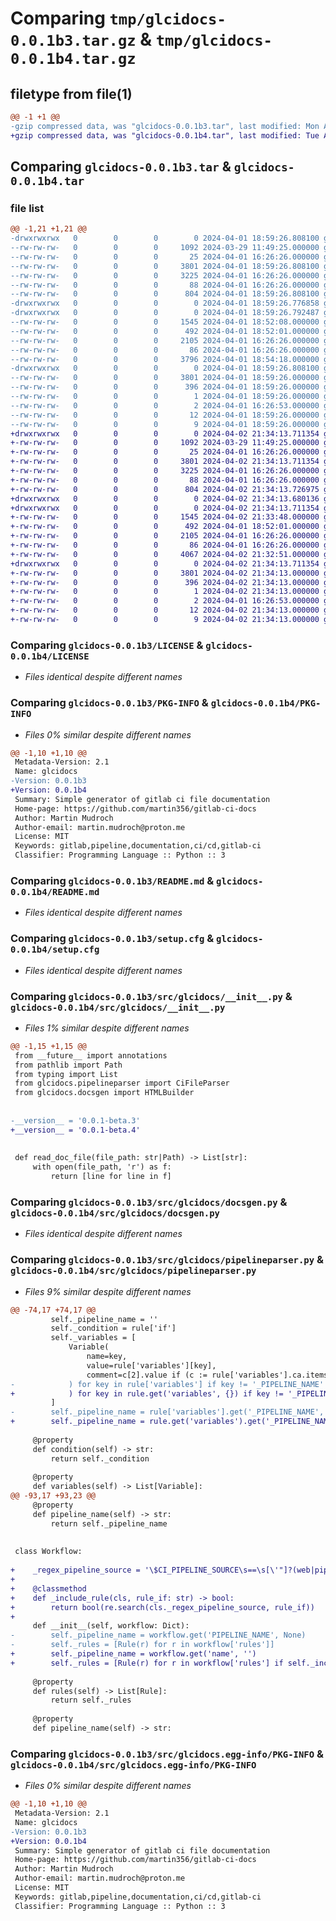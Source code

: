 # Comparing `tmp/glcidocs-0.0.1b3.tar.gz` & `tmp/glcidocs-0.0.1b4.tar.gz`

## filetype from file(1)

```diff
@@ -1 +1 @@
-gzip compressed data, was "glcidocs-0.0.1b3.tar", last modified: Mon Apr  1 18:59:26 2024, max compression
+gzip compressed data, was "glcidocs-0.0.1b4.tar", last modified: Tue Apr  2 21:34:13 2024, max compression
```

## Comparing `glcidocs-0.0.1b3.tar` & `glcidocs-0.0.1b4.tar`

### file list

```diff
@@ -1,21 +1,21 @@
-drwxrwxrwx   0        0        0        0 2024-04-01 18:59:26.808100 glcidocs-0.0.1b3/
--rw-rw-rw-   0        0        0     1092 2024-03-29 11:49:25.000000 glcidocs-0.0.1b3/LICENSE
--rw-rw-rw-   0        0        0       25 2024-04-01 16:26:26.000000 glcidocs-0.0.1b3/MANIFEST.in
--rw-rw-rw-   0        0        0     3801 2024-04-01 18:59:26.808100 glcidocs-0.0.1b3/PKG-INFO
--rw-rw-rw-   0        0        0     3225 2024-04-01 16:26:26.000000 glcidocs-0.0.1b3/README.md
--rw-rw-rw-   0        0        0       88 2024-04-01 16:26:26.000000 glcidocs-0.0.1b3/pyproject.toml
--rw-rw-rw-   0        0        0      804 2024-04-01 18:59:26.808100 glcidocs-0.0.1b3/setup.cfg
-drwxrwxrwx   0        0        0        0 2024-04-01 18:59:26.776858 glcidocs-0.0.1b3/src/
-drwxrwxrwx   0        0        0        0 2024-04-01 18:59:26.792487 glcidocs-0.0.1b3/src/glcidocs/
--rw-rw-rw-   0        0        0     1545 2024-04-01 18:52:08.000000 glcidocs-0.0.1b3/src/glcidocs/__init__.py
--rw-rw-rw-   0        0        0      492 2024-04-01 18:52:01.000000 glcidocs-0.0.1b3/src/glcidocs/__main__.py
--rw-rw-rw-   0        0        0     2105 2024-04-01 16:26:26.000000 glcidocs-0.0.1b3/src/glcidocs/docsgen.py
--rw-rw-rw-   0        0        0       86 2024-04-01 16:26:26.000000 glcidocs-0.0.1b3/src/glcidocs/errors.py
--rw-rw-rw-   0        0        0     3796 2024-04-01 18:54:18.000000 glcidocs-0.0.1b3/src/glcidocs/pipelineparser.py
-drwxrwxrwx   0        0        0        0 2024-04-01 18:59:26.808100 glcidocs-0.0.1b3/src/glcidocs.egg-info/
--rw-rw-rw-   0        0        0     3801 2024-04-01 18:59:26.000000 glcidocs-0.0.1b3/src/glcidocs.egg-info/PKG-INFO
--rw-rw-rw-   0        0        0      396 2024-04-01 18:59:26.000000 glcidocs-0.0.1b3/src/glcidocs.egg-info/SOURCES.txt
--rw-rw-rw-   0        0        0        1 2024-04-01 18:59:26.000000 glcidocs-0.0.1b3/src/glcidocs.egg-info/dependency_links.txt
--rw-rw-rw-   0        0        0        2 2024-04-01 16:26:53.000000 glcidocs-0.0.1b3/src/glcidocs.egg-info/not-zip-safe
--rw-rw-rw-   0        0        0       12 2024-04-01 18:59:26.000000 glcidocs-0.0.1b3/src/glcidocs.egg-info/requires.txt
--rw-rw-rw-   0        0        0        9 2024-04-01 18:59:26.000000 glcidocs-0.0.1b3/src/glcidocs.egg-info/top_level.txt
+drwxrwxrwx   0        0        0        0 2024-04-02 21:34:13.711354 glcidocs-0.0.1b4/
+-rw-rw-rw-   0        0        0     1092 2024-03-29 11:49:25.000000 glcidocs-0.0.1b4/LICENSE
+-rw-rw-rw-   0        0        0       25 2024-04-01 16:26:26.000000 glcidocs-0.0.1b4/MANIFEST.in
+-rw-rw-rw-   0        0        0     3801 2024-04-02 21:34:13.711354 glcidocs-0.0.1b4/PKG-INFO
+-rw-rw-rw-   0        0        0     3225 2024-04-01 16:26:26.000000 glcidocs-0.0.1b4/README.md
+-rw-rw-rw-   0        0        0       88 2024-04-01 16:26:26.000000 glcidocs-0.0.1b4/pyproject.toml
+-rw-rw-rw-   0        0        0      804 2024-04-02 21:34:13.726975 glcidocs-0.0.1b4/setup.cfg
+drwxrwxrwx   0        0        0        0 2024-04-02 21:34:13.680136 glcidocs-0.0.1b4/src/
+drwxrwxrwx   0        0        0        0 2024-04-02 21:34:13.711354 glcidocs-0.0.1b4/src/glcidocs/
+-rw-rw-rw-   0        0        0     1545 2024-04-02 21:33:48.000000 glcidocs-0.0.1b4/src/glcidocs/__init__.py
+-rw-rw-rw-   0        0        0      492 2024-04-01 18:52:01.000000 glcidocs-0.0.1b4/src/glcidocs/__main__.py
+-rw-rw-rw-   0        0        0     2105 2024-04-01 16:26:26.000000 glcidocs-0.0.1b4/src/glcidocs/docsgen.py
+-rw-rw-rw-   0        0        0       86 2024-04-01 16:26:26.000000 glcidocs-0.0.1b4/src/glcidocs/errors.py
+-rw-rw-rw-   0        0        0     4067 2024-04-02 21:32:51.000000 glcidocs-0.0.1b4/src/glcidocs/pipelineparser.py
+drwxrwxrwx   0        0        0        0 2024-04-02 21:34:13.711354 glcidocs-0.0.1b4/src/glcidocs.egg-info/
+-rw-rw-rw-   0        0        0     3801 2024-04-02 21:34:13.000000 glcidocs-0.0.1b4/src/glcidocs.egg-info/PKG-INFO
+-rw-rw-rw-   0        0        0      396 2024-04-02 21:34:13.000000 glcidocs-0.0.1b4/src/glcidocs.egg-info/SOURCES.txt
+-rw-rw-rw-   0        0        0        1 2024-04-02 21:34:13.000000 glcidocs-0.0.1b4/src/glcidocs.egg-info/dependency_links.txt
+-rw-rw-rw-   0        0        0        2 2024-04-01 16:26:53.000000 glcidocs-0.0.1b4/src/glcidocs.egg-info/not-zip-safe
+-rw-rw-rw-   0        0        0       12 2024-04-02 21:34:13.000000 glcidocs-0.0.1b4/src/glcidocs.egg-info/requires.txt
+-rw-rw-rw-   0        0        0        9 2024-04-02 21:34:13.000000 glcidocs-0.0.1b4/src/glcidocs.egg-info/top_level.txt
```

### Comparing `glcidocs-0.0.1b3/LICENSE` & `glcidocs-0.0.1b4/LICENSE`

 * *Files identical despite different names*

### Comparing `glcidocs-0.0.1b3/PKG-INFO` & `glcidocs-0.0.1b4/PKG-INFO`

 * *Files 0% similar despite different names*

```diff
@@ -1,10 +1,10 @@
 Metadata-Version: 2.1
 Name: glcidocs
-Version: 0.0.1b3
+Version: 0.0.1b4
 Summary: Simple generator of gitlab ci file documentation
 Home-page: https://github.com/martin356/gitlab-ci-docs
 Author: Martin Mudroch
 Author-email: martin.mudroch@proton.me
 License: MIT
 Keywords: gitlab,pipeline,documentation,ci/cd,gitlab-ci
 Classifier: Programming Language :: Python :: 3
```

### Comparing `glcidocs-0.0.1b3/README.md` & `glcidocs-0.0.1b4/README.md`

 * *Files identical despite different names*

### Comparing `glcidocs-0.0.1b3/setup.cfg` & `glcidocs-0.0.1b4/setup.cfg`

 * *Files identical despite different names*

### Comparing `glcidocs-0.0.1b3/src/glcidocs/__init__.py` & `glcidocs-0.0.1b4/src/glcidocs/__init__.py`

 * *Files 1% similar despite different names*

```diff
@@ -1,15 +1,15 @@
 from __future__ import annotations
 from pathlib import Path
 from typing import List
 from glcidocs.pipelineparser import CiFileParser
 from glcidocs.docsgen import HTMLBuilder
 
 
-__version__ = '0.0.1-beta.3'
+__version__ = '0.0.1-beta.4'
 
 
 def read_doc_file(file_path: str|Path) -> List[str]:
     with open(file_path, 'r') as f:
         return [line for line in f]
```

### Comparing `glcidocs-0.0.1b3/src/glcidocs/docsgen.py` & `glcidocs-0.0.1b4/src/glcidocs/docsgen.py`

 * *Files identical despite different names*

### Comparing `glcidocs-0.0.1b3/src/glcidocs/pipelineparser.py` & `glcidocs-0.0.1b4/src/glcidocs/pipelineparser.py`

 * *Files 9% similar despite different names*

```diff
@@ -74,17 +74,17 @@
         self._pipeline_name = ''
         self._condition = rule['if']
         self._variables = [
             Variable(
                 name=key,
                 value=rule['variables'][key],
                 comment=c[2].value if (c := rule['variables'].ca.items.get(key, None)) else ''
-            ) for key in rule['variables'] if key != '_PIPELINE_NAME'
+            ) for key in rule.get('variables', {}) if key != '_PIPELINE_NAME'
         ]
-        self._pipeline_name = rule['variables'].get('_PIPELINE_NAME', '')
+        self._pipeline_name = rule.get('variables').get('_PIPELINE_NAME', '')
 
     @property
     def condition(self) -> str:
         return self._condition
 
     @property
     def variables(self) -> List[Variable]:
@@ -93,17 +93,23 @@
     @property
     def pipeline_name(self) -> str:
         return self._pipeline_name
 
 
 class Workflow:
 
+    _regex_pipeline_source = '\$CI_PIPELINE_SOURCE\s==\s[\'"]?(web|pipeline|api|trigger)[\'"]?'
+
+    @classmethod
+    def _include_rule(cls, rule_if: str) -> bool:
+        return bool(re.search(cls._regex_pipeline_source, rule_if))
+
     def __init__(self, workflow: Dict):
-        self._pipeline_name = workflow.get('PIPELINE_NAME', None)
-        self._rules = [Rule(r) for r in workflow['rules']]
+        self._pipeline_name = workflow.get('name', '')
+        self._rules = [Rule(r) for r in workflow['rules'] if self._include_rule(r['if'])]
 
     @property
     def rules(self) -> List[Rule]:
         return self._rules
 
     @property
     def pipeline_name(self) -> str:
```

### Comparing `glcidocs-0.0.1b3/src/glcidocs.egg-info/PKG-INFO` & `glcidocs-0.0.1b4/src/glcidocs.egg-info/PKG-INFO`

 * *Files 0% similar despite different names*

```diff
@@ -1,10 +1,10 @@
 Metadata-Version: 2.1
 Name: glcidocs
-Version: 0.0.1b3
+Version: 0.0.1b4
 Summary: Simple generator of gitlab ci file documentation
 Home-page: https://github.com/martin356/gitlab-ci-docs
 Author: Martin Mudroch
 Author-email: martin.mudroch@proton.me
 License: MIT
 Keywords: gitlab,pipeline,documentation,ci/cd,gitlab-ci
 Classifier: Programming Language :: Python :: 3
```

